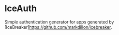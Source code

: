 IceAuth
=

Simple authentication generator for apps generated by [IceBreaker]https://github.com/markdillon/icebreaker.